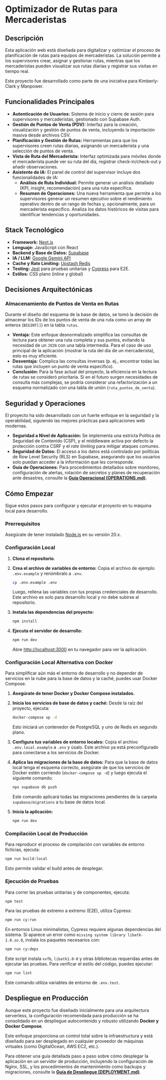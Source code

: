 # Optimizador de Rutas para Mercaderistas

## Descripción

Esta aplicación web está diseñada para digitalizar y optimizar el proceso de planificación de rutas para equipos de mercaderistas. La solución permite a los supervisores crear, asignar y gestionar rutas, mientras que los mercaderistas pueden visualizar sus rutas diarias y registrar sus visitas en tiempo real.

Este proyecto fue desarrollado como parte de una iniciativa para Kimberly-Clark y Manpower.

## Funcionalidades Principales

- **Autenticación de Usuarios:** Sistema de inicio y cierre de sesión para supervisores y mercaderistas, gestionado con Supabase Auth.
- **Gestión de Puntos de Venta (PDV):** Interfaz para la creación, visualización y gestión de puntos de venta, incluyendo la importación masiva desde archivos CSV.
- **Planificación y Gestión de Rutas:** Herramientas para que los supervisores creen rutas diarias, asignando un mercaderista y una selección de puntos de venta.
- **Vista de Ruta del Mercaderista:** Interfaz optimizada para móviles donde el mercaderista puede ver su ruta del día, registrar check-in/check-out y añadir observaciones.
- **Asistente de IA:** El panel de control del supervisor incluye dos funcionalidades de IA:
  - **Análisis de Ruta Individual:** Permite generar un análisis detallado (KPI, insight, recomendación) para una ruta específica.
  - **Resumen de Operaciones:** Una nueva herramienta que permite a los supervisores generar un resumen ejecutivo sobre el rendimiento operativo dentro de un rango de fechas y, opcionalmente, para un mercaderista específico. Analiza los datos históricos de visitas para identificar tendencias y oportunidades.

## Stack Tecnológico

- **Framework:** [Next.js](https://nextjs.org/)
- **Lenguaje:** JavaScript con React
- **Backend y Base de Datos:** [Supabase](https://supabase.io/)
- **IA / LLM:** [Google Gemini API](https://ai.google.dev/)
- **Cache y Rate Limiting:** [Upstash Redis](https://upstash.com/)
- **Testing:** [Jest](https://jestjs.io/) para pruebas unitarias y [Cypress](https://www.cypress.io/) para E2E.
- **Estilos:** CSS plano (inline y global)

## Decisiones Arquitectónicas

### Almacenamiento de Puntos de Venta en Rutas

Durante el diseño del esquema de la base de datos, se tomó la decisión de almacenar los IDs de los puntos de venta de una ruta como un array de enteros (`BIGINT[]`) en la tabla `rutas`.

- **Ventaja:** Este enfoque desnormalizado simplifica las consultas de lectura para obtener una ruta completa y sus puntos, evitando la necesidad de un `JOIN` con una tabla intermedia. Para el caso de uso principal de la aplicación (mostrar la ruta del día de un mercaderista), esto es muy eficiente.
- **Desventaja:** Complica las consultas inversas (p. ej., encontrar todas las rutas que incluyen un punto de venta específico).
- **Conclusión:** Para la fase actual del proyecto, la eficiencia en la lectura de rutas se consideró prioritaria. Si en el futuro surgen necesidades de consulta más complejas, se podría considerar una refactorización a un esquema normalizado con una tabla de unión (`ruta_puntos_de_venta`).

## Seguridad y Operaciones

El proyecto ha sido desarrollado con un fuerte enfoque en la seguridad y la operabilidad, siguiendo las mejores prácticas para aplicaciones web modernas.

- **Seguridad a Nivel de Aplicación:** Se implementa una estricta Política de Seguridad de Contenido (CSP), y el middleware activa por defecto la protección contra CSRF y el *rate limiting* para mitigar ataques comunes.
- **Seguridad de Datos:** El acceso a los datos está controlado por políticas de Row Level Security (RLS) en Supabase, asegurando que los usuarios solo puedan acceder a la información que les corresponde.
- **Guía de Operaciones:** Para procedimientos detallados sobre monitoreo, configuración de alertas, rotación de secretos y planes de recuperación ante desastres, consulte la [**Guía Operacional (OPERATIONS.md)**](./OPERATIONS.md).

## Cómo Empezar

Sigue estos pasos para configurar y ejecutar el proyecto en tu máquina local para desarrollo.

### Prerrequisitos

Asegúrate de tener instalado [Node.js](https://nodejs.org/) en su versión 20.x.

### Configuración Local

1.  **Clona el repositorio**.

2.  **Crea el archivo de variables de entorno:**
    Copia el archivo de ejemplo `.env.example` y renómbralo a `.env`.
    ```bash
    cp .env.example .env
    ```
    Luego, rellena las variables con tus propias credenciales de desarrollo. Este archivo es solo para desarrollo local y no debe subirse al repositorio.

3.  **Instala las dependencias del proyecto:**
    ```bash
    npm install
    ```

4.  **Ejecuta el servidor de desarrollo:**
    ```bash
    npm run dev
    ```
    Abre [http://localhost:3000](http://localhost:3000) en tu navegador para ver la aplicación.

### Configuración Local Alternativa con Docker

Para simplificar aún más el entorno de desarrollo y no depender de servicios en la nube para la base de datos y la caché, puedes usar Docker Compose.

1.  **Asegúrate de tener Docker y Docker Compose instalados.**

2.  **Inicia los servicios de base de datos y caché:**
    Desde la raíz del proyecto, ejecuta:
    ```bash
    docker-compose up -d
    ```
    Esto iniciará un contenedor de PostgreSQL y uno de Redis en segundo plano.

3.  **Configura tus variables de entorno locales:**
    Copia el archivo `.env.local.example` a `.env` y úsalo. Este archivo ya está preconfigurado para conectarse a los servicios de Docker.

4.  **Aplica las migraciones de la base de datos:**
    Para que la base de datos local tenga el esquema correcto, asegúrate de que los servicios de Docker estén corriendo (`docker-compose up -d`) y luego ejecuta el siguiente comando:
    ```bash
    npx supabase db push
    ```
    Este comando aplicará todas las migraciones pendientes de la carpeta `supabase/migrations` a tu base de datos local.

5.  **Inicia la aplicación:**
    ```bash
    npm run dev
    ```

### Compilación Local de Producción

Para reproducir el proceso de compilación con variables de entorno ficticias, ejecuta:
```bash
npm run build:local
```
Esto permite validar el build antes de desplegar.

### Ejecución de Pruebas

Para correr las pruebas unitarias y de componentes, ejecuta:
```bash
npm test
```
Para las pruebas de extremo a extremo (E2E), utiliza Cypress:
```bash
npm run cy:run
```
En entornos Linux minimalistas, Cypress requiere algunas dependencias del sistema. Si aparece un error como `missing system library libatk-1.0.so.0`, instala los paquetes necesarios con:
```bash
npm run cy:deps
```
Este script instala `xvfb`, `libatk1.0-0` y otras bibliotecas requeridas antes de ejecutar las pruebas.
Para verificar el estilo del código, puedes ejecutar:
```bash
npm run lint
```
Este comando utiliza variables de entorno de `.env.test`.

## Despliegue en Producción

Aunque este proyecto fue diseñado inicialmente para una arquitectura serverless, la configuración recomendada para producción se ha consolidado en un despliegue autocontenido y robusto utilizando **Docker y Docker Compose**.

Este enfoque proporciona un control total sobre la infraestructura y está diseñado para ser desplegado en cualquier proveedor de máquinas virtuales (como DigitalOcean, AWS EC2, etc.).

Para obtener una guía detallada paso a paso sobre cómo desplegar la aplicación en un servidor de producción, incluyendo la configuración de Nginx, SSL, y los procedimientos de mantenimiento como backups y migraciones, consulte la **[Guía de Despliegue (DEPLOYMENT.md)](./DEPLOYMENT.md)**.

